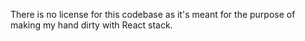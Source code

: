 There is no license for this codebase as it's meant for the purpose of making my hand dirty with React stack.
